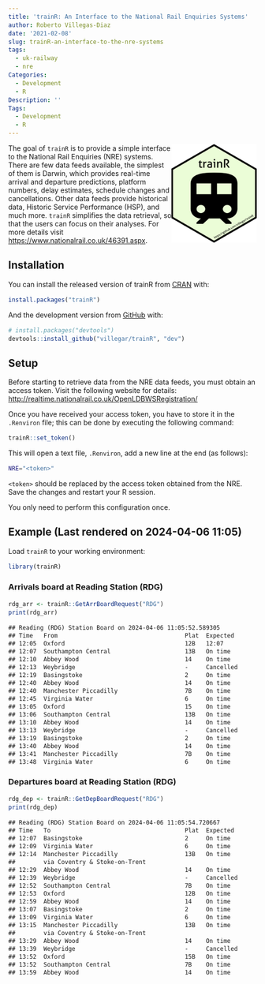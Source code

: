 ```yaml
---
title: 'trainR: An Interface to the National Rail Enquiries Systems'
author: Roberto Villegas-Diaz
date: '2021-02-08'
slug: trainR-an-interface-to-the-nre-systems
tags:
  - uk-railway
  - nre
Categories:
  - Development
  - R
Description: ''
Tags:
  - Development
  - R
---
```


<img src="https://raw.githubusercontent.com/villegar/trainR/main/inst/images/logo.png" alt="logo" align="right" height=200px/>

The goal of `trainR` is to provide a simple interface to the 
National Rail Enquiries (NRE) systems. There are few data feeds 
available, the simplest of them is Darwin, which provides real-time 
arrival and departure predictions, platform numbers, delay estimates, 
schedule changes and cancellations. Other data feeds provide historical 
data, Historic Service Performance (HSP), and much more. `trainR` 
simplifies the data retrieval, so that the users can focus on their 
analyses. For more details visit 
https://www.nationalrail.co.uk/46391.aspx.

## Installation

You can install the released version of trainR from [CRAN](https://CRAN.R-project.org) with:

``` r
install.packages("trainR")
```

And the development version from [GitHub](https://github.com/) with:

``` r
# install.packages("devtools")
devtools::install_github("villegar/trainR", "dev")
```

## Setup
Before starting to retrieve data from the NRE data feeds, you must obtain an access token. 
Visit the following website for details: http://realtime.nationalrail.co.uk/OpenLDBWSRegistration/

Once you have received your access token, you have to store it in the `.Renviron` file; this can be 
done by executing the following command:


```r
trainR::set_token()
```

This will open a text file, `.Renviron`, add a new line at the end (as follows):

```bash
NRE="<token>"
```

`<token>` should be replaced by the access token obtained from the NRE. Save the changes and restart 
your R session.

You only need to perform this configuration once.

## Example (Last rendered on 2024-04-06 11:05)

Load `trainR` to your working environment:

```r
library(trainR)
```

### Arrivals board at Reading Station (RDG)


```r
rdg_arr <- trainR::GetArrBoardRequest("RDG")
print(rdg_arr)
```

```
## Reading (RDG) Station Board on 2024-04-06 11:05:52.589305
## Time   From                                    Plat  Expected
## 12:05  Oxford                                  12B   12:07
## 12:07  Southampton Central                     13B   On time
## 12:10  Abbey Wood                              14    On time
## 12:13  Weybridge                               -     Cancelled
## 12:19  Basingstoke                             2     On time
## 12:40  Abbey Wood                              14    On time
## 12:40  Manchester Piccadilly                   7B    On time
## 12:45  Virginia Water                          6     On time
## 13:05  Oxford                                  15    On time
## 13:06  Southampton Central                     13B   On time
## 13:10  Abbey Wood                              14    On time
## 13:13  Weybridge                               -     Cancelled
## 13:19  Basingstoke                             2     On time
## 13:40  Abbey Wood                              14    On time
## 13:41  Manchester Piccadilly                   7B    On time
## 13:48  Virginia Water                          6     On time
```

### Departures board at Reading Station (RDG)


```r
rdg_dep <- trainR::GetDepBoardRequest("RDG")
print(rdg_dep)
```

```
## Reading (RDG) Station Board on 2024-04-06 11:05:54.720667
## Time   To                                      Plat  Expected
## 12:07  Basingstoke                             2     On time
## 12:09  Virginia Water                          6     On time
## 12:14  Manchester Piccadilly                   13B   On time
##        via Coventry & Stoke-on-Trent           
## 12:29  Abbey Wood                              14    On time
## 12:39  Weybridge                               -     Cancelled
## 12:52  Southampton Central                     7B    On time
## 12:53  Oxford                                  12B   On time
## 12:59  Abbey Wood                              14    On time
## 13:07  Basingstoke                             2     On time
## 13:09  Virginia Water                          6     On time
## 13:15  Manchester Piccadilly                   13B   On time
##        via Coventry & Stoke-on-Trent           
## 13:29  Abbey Wood                              14    On time
## 13:39  Weybridge                               -     Cancelled
## 13:52  Oxford                                  15B   On time
## 13:52  Southampton Central                     7B    On time
## 13:59  Abbey Wood                              14    On time
```
